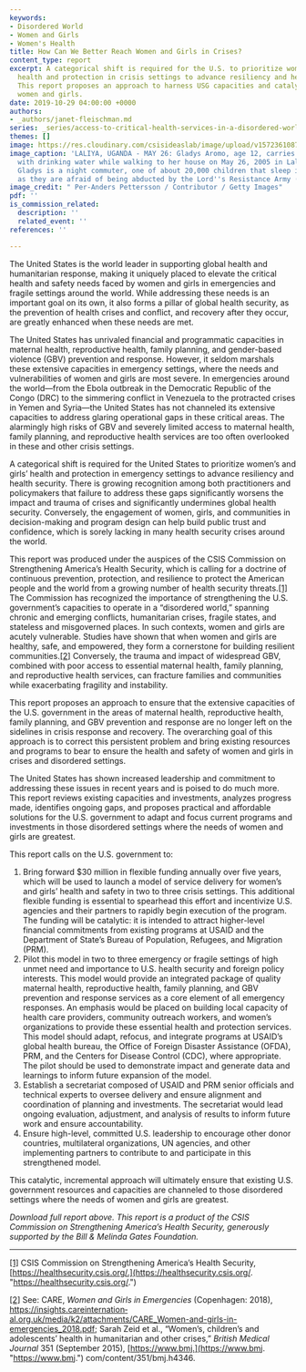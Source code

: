 ```yaml
---
keywords:
- Disordered World
- Women and Girls
- Women's Health
title: How Can We Better Reach Women and Girls in Crises?
content_type: report
excerpt: A categorical shift is required for the U.S. to prioritize women’s and girls’
  health and protection in crisis settings to advance resiliency and health security.
  This report proposes an approach to harness USG capacities and catalyze action for
  women and girls.
date: 2019-10-29 04:00:00 +0000
authors:
- _authors/janet-fleischman.md
series: _series/access-to-critical-health-services-in-a-disordered-world.md
themes: []
image: https://res.cloudinary.com/csisideaslab/image/upload/v1572361087/health-commission/Women_s_Health_Security_Report_vbjyf2.jpg
image_caption: 'LALIYA, UGANDA - MAY 26: Gladys Aromo, age 12, carries a container
  with drinking water while walking to her house on May 26, 2005 in Laliya, Uganda.
  Gladys is a night commuter, one of about 20,000 children that sleep in Gulu town,
  as they are afraid of being abducted by the Lord''s Resistance Army (LRA). '
image_credit: " Per-Anders Pettersson / Contributor / Getty Images"
pdf: ''
is_commission_related:
  description: ''
  related_event: ''
references: ''

---
```

The United States is the world leader in supporting global health and humanitarian response, making it uniquely placed to elevate the critical health and safety needs faced by women and girls in emergencies and fragile settings around the world. While addressing these needs is an important goal on its own, it also forms a pillar of global health security, as the preven­tion of health crises and conflict, and recovery after they occur, are greatly enhanced when these needs are met.

The United States has unrivaled financial and pro­grammatic capacities in maternal health, reproductive health, family planning, and gender-based violence (GBV) prevention and response. However, it seldom marshals these extensive capacities in emergency settings, where the needs and vulnerabilities of women and girls are most severe. In emergencies around the world—from the Ebola outbreak in the Democratic Republic of the Congo (DRC) to the simmering conflict in Venezuela to the protracted crises in Yemen and Syria—the United States has not channeled its exten­sive capacities to address glaring operational gaps in these critical areas. The alarmingly high risks of GBV and severely limited access to maternal health, family planning, and reproductive health services are too often overlooked in these and other crisis settings.

A categorical shift is required for the United States to prioritize women’s and girls’ health and protection in emergency settings to advance resiliency and health security. There is growing recognition among both practitioners and policymakers that failure to address these gaps significantly worsens the impact and trauma of crises and significantly undermines global health security. Conversely, the engagement of wom­en, girls, and communities in decision-making and program design can help build public trust and confidence, which is sorely lacking in many health security crises around the world.

This report was produced under the auspices of the CSIS Commission on Strengthening America’s Health Security, which is calling for a doctrine of continuous prevention, protection, and resilience to protect the American people and the world from a growing number of health security threats.[\[1\]](#_ftn1) The Commission has recog­nized the importance of strengthening the U.S. govern­ment’s capacities to operate in a “disordered world,” spanning chronic and emerging conflicts, humanitarian crises, fragile states, and stateless and misgoverned places. In such contexts, women and girls are acutely vulnerable. Studies have shown that when women and girls are healthy, safe, and empowered, they form a cornerstone for building resilient communities.[\[2\]](#_ftn2) Con­versely, the trauma and impact of widespread GBV, combined with poor access to essential maternal health, family planning, and reproductive health services, can fracture families and communities while exacerbating fragility and instability.

This report proposes an approach to ensure that the extensive capacities of the U.S. government in the areas of maternal health, reproductive health, family plan­ning, and GBV prevention and response are no longer left on the sidelines in crisis response and recovery. The overarching goal of this approach is to correct this persistent problem and bring existing resources and programs to bear to ensure the health and safety of women and girls in crises and disordered settings.

The United States has shown increased leadership and commitment to addressing these issues in recent years and is poised to do much more. This report reviews existing capacities and investments, analyzes progress made, identifies ongoing gaps, and proposes practical and affordable solutions for the U.S. government to adapt and focus current programs and investments in those disordered settings where the needs of women and girls are greatest.

This report calls on the U.S. government to:

1.  Bring forward $30 million in flexible fund­ing annually over five years, which will be used to launch a model of service delivery for wom­en’s and girls’ health and safety in two to three crisis settings. This additional flexible funding is essential to spearhead this effort and incentivize U.S. agencies and their partners to rapidly begin execution of the program. The funding will be catalytic: it is intended to attract higher-level financial commitments from existing programs at USAID and the Department of State’s Bureau of Population, Refugees, and Migra­tion (PRM).
2. Pilot this model in two to three emergency or fragile settings of high unmet need and importance to U.S. health security and foreign policy interests. This model would provide an integrated package of quality maternal health, repro­ductive health, family planning, and GBV prevention and response services as a core element of all emer­gency responses. An emphasis would be placed on building local capacity of health care providers, community outreach workers, and women’s organiza­tions to provide these essential health and protection services. This model should adapt, refocus, and integrate programs at USAID’s global health bureau, the Office of Foreign Disaster Assistance (OFDA), PRM, and the Centers for Disease Control (CDC), where appropriate. The pilot should be used to demon­strate impact and generate data and learnings to inform future expansion of the model.
3. Establish a secretariat composed of USAID and PRM senior officials and technical experts to oversee delivery and ensure alignment and coordination of planning and investments. The secretariat would lead ongoing evaluation, adjustment, and analysis of results to inform future work and ensure accountability.
4. Ensure high-level, committed U.S. leader­ship to encourage other donor countries, multilateral organizations, UN agencies, and other implementing partners to contribute to and participate in this strengthened model.

This catalytic, incremental approach will ultimately ensure that existing U.S. government resources and capacities are channeled to those disordered settings where the needs of women and girls are greatest.

_Download full report above. This report is a product of the CSIS Commission on Strengthening America’s Health Security, generously supported by the Bill & Melinda Gates Foundation._

***

[\[1\]](#_ftnref1) CSIS Commission on Strengthening America’s Health Security, [https://healthsecurity.csis.org/.](https://healthsecurity.csis.org/. "https://healthsecurity.csis.org/.")

[\[2\]](#_ftnref2) See: CARE, _Women and Girls in Emergencies_ (Copenhagen: 2018), https://insights.careinternation­al.org.uk/media/k2/attachments/CARE_Women-and-girls-in-emergencies_2018.pdf; Sarah Zeid et al., “Women’s, children’s and adolescents’ health in humanitarian and other crises,” _British Medical Journal_ 351 (September 2015), [https://www.bmj.](https://www.bmj. "https://www.bmj.") com/content/351/bmj.h4346.